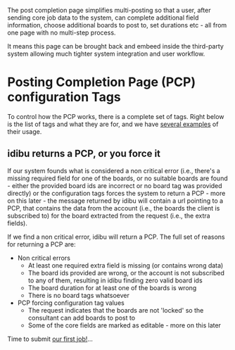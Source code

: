 <p>The post completion page simplifies multi-posting so that a user, after sending core job data to the system, can complete additional field information, choose additional boards to post to, set durations etc - all from one page with no multi-step process.</p>
<p>It means this page can be brought back and embeed inside the third-party system allowing much tighter system integration and user workflow.</p>
<h1>
	Posting Completion Page (PCP) configuration Tags</h1>
<p>To control how the PCP works, there is a complete set of tags. Right below is the list of tags and what they are for, and we have <a href="/docs/xml-api-v3-examples">several examples</a> of their usage.</p>
<h2>
	idibu returns a PCP, or you force it</h2>
<p>If our system founds what is considered a non critical error (i.e., there&#39;s a missing required field for one of the boards, or no suitable boards are found - either the provided board ids are incorrect or no board tag was provided directly) or the configuration tags forces the system to return a PCP - more on this later - the message returned by idibu will contain a url pointing to a PCP, that contains the data from the account (i.e., the boards the client is subscribed to) for the board extracted from the request (i.e., the extra fields).</p>
<p>If we find a non critical error, idibu will return a PCP. The full set of reasons for returning a PCP are:</p>
<ul>
	<li>
		Non critical errors
		<ul>
			<li>
				At least one required extra field is missing (or contains wrong data)</li>
			<li>
				The board ids provided are wrong, or the account is not subscribed to any of them, resulting in idibu finding zero valid board ids</li>
			<li>
				The board duration for at least one of the boards is wrong</li>
			<li>
				There is no board tags whatsoever</li>
		</ul>
	</li>
	<li>
		PCP forcing configuration tag values
		<ul>
			<li>
				The request indicates that the boards are not &#39;locked&#39; so the consultant can add boards to post to</li>
			<li>
				Some of the core fields are marked as editable - more on this later</li>
		</ul>
	</li>
</ul>
Time to submit <a href="https://github.com/oneworldmarket/idibu-api/blob/master/api-v3/sub-and-resp.md">our first job!</a>...
